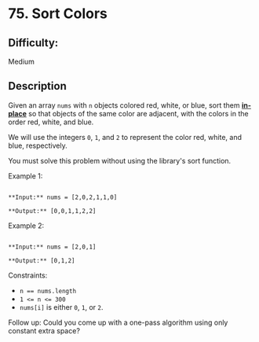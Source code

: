# 75. Sort Colors

## Difficulty: 

Medium

## Description

Given an array `nums` with `n` objects colored red, white, or blue, sort them **[in-place](https://en.wikipedia.org/wiki/In-place_algorithm)** so that objects of the same color are adjacent, with the colors in the order red, white, and blue.

We will use the integers `0`, `1`, and `2` to represent the color red, white, and blue, respectively.

You must solve this problem without using the library's sort function.

Example 1:
```

**Input:** nums = [2,0,2,1,1,0]

**Output:** [0,0,1,1,2,2]

```

Example 2:
```

**Input:** nums = [2,0,1]

**Output:** [0,1,2]

```
Constraints:

*   `n == nums.length`
*   `1 <= n <= 300`
*   `nums[i]` is either `0`, `1`, or `2`.

Follow up: Could you come up with a one-pass algorithm using only constant extra space?